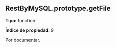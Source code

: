## RestByMySQL.prototype.getFile

**Tipo:** function

**Índice de propiedad:** 9

Por documentar.



